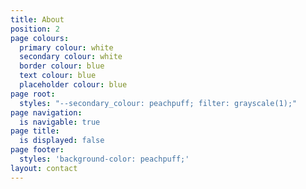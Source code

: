 ```yaml
---
title: About
position: 2
page colours:
  primary colour: white
  secondary colour: white
  border colour: blue
  text colour: blue
  placeholder colour: blue
page root:
  styles: "--secondary_colour: peachpuff; filter: grayscale(1);"
page navigation:
  is navigable: true
page title:
  is displayed: false
page footer:
  styles: 'background-color: peachpuff;'
layout: contact
---
```


